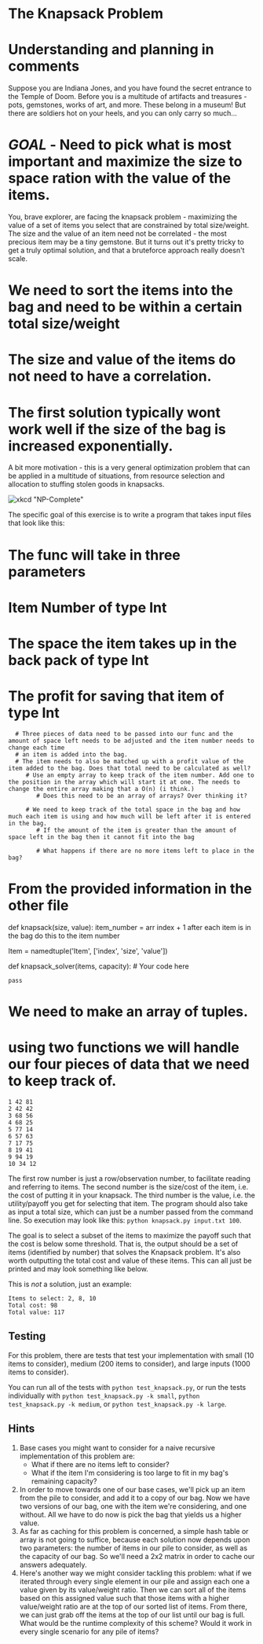 # The Knapsack Problem

# Understanding and planning in comments

Suppose you are Indiana Jones, and you have found the secret entrance to the Temple of Doom. Before you is a multitude of artifacts and treasures - pots, gemstones, works of art, and more. These belong in a museum! But there are soldiers hot on your heels, and you can only carry so much...

# *GOAL* - Need to pick what is most important and maximize the size to space ration with the value of the items.

You, brave explorer, are facing the knapsack problem - maximizing the value of a set of items you select that are constrained by total size/weight. The size and the value of an item need not be correlated - the most precious item may be a tiny gemstone. But it turns out it's pretty tricky to get a truly optimal solution, and that a bruteforce approach really doesn't scale.

# We need to sort the items into the bag and need to be within a certain total size/weight
# The size and value of the items do not need to have a correlation.
# The first solution typically wont work well if the size of the bag is increased exponentially.

A bit more motivation - this is a very general optimization problem that can be applied in a multitude of situations, from resource selection and allocation to stuffing stolen goods in knapsacks.

![xkcd "NP-Complete"](https://imgs.xkcd.com/comics/np_complete.png "General solutions get you a 50% tip.")

The specific goal of this exercise is to write a program that takes input files that look like this:

# The func will take in three parameters
   # Item Number of type Int
   # The space the item takes up in the back pack of type Int
   # The profit for saving that item of type Int
      # Three pieces of data need to be passed into our func and the amount of space left needs to be adjusted and the item number needs to change each time
      # an item is added into the bag.
      # The item needs to also be matched up with a profit value of the item added to the bag. Does that total need to be calculated as well?
         # Use an empty array to keep track of the item number. Add one to the position in the array which will start it at one. The needs to change the entire array making that a O(n) (i think.) 
            # Does this need to be an array of arrays? Over thinking it?
            
         # We need to keep track of the total space in the bag and how much each item is using and how much will be left after it is entered in the bag.
            # If the amount of the item is greater than the amount of space left in the bag then it cannot fit into the bag

            # What happens if there are no more items left to place in the bag?

          
          
          
# From the provided information in the other file     

def knapsack(size, value):
   item_number = arr index + 1
      after each item is in the bag do this to the item number
            
Item = namedtuple('Item', ['index', 'size', 'value'])

def knapsack_solver(items, capacity):
    # Your code here

    pass

# We need to make an array of tuples. 
# using two functions we will handle our four pieces of data that we need to keep track of.


 ```
1 42 81
2 42 42
3 68 56
4 68 25
5 77 14
6 57 63
7 17 75
8 19 41
9 94 19
10 34 12
```

The first row number is just a row/observation number, to facilitate reading and referring to items. The second number is the size/cost of the item, i.e. the cost of putting it in your knapsack. The third number is the value, i.e. the utility/payoff you get for selecting that item. The program should also take as input a total size, which can just be a number passed from the command line. So execution may look like this: `python knapsack.py input.txt 100`.

The goal is to select a subset of the items to maximize the payoff such that the cost is below some threshold. That is, the output should be a set of items (identified by number) that solves the Knapsack problem. It's also worth outputting the total cost and value of these items. This can all just be printed and may look something like below.

This is *not* a solution, just an example:

```
Items to select: 2, 8, 10
Total cost: 98
Total value: 117
```

## Testing
For this problem, there are tests that test your implementation with small (10 items to consider), medium (200 items to consider), and large inputs (1000 items to consider).

You can run all of the tests with `python test_knapsack.py`, or run the tests individually with `python test_knapsack.py -k small`, `python test_knapsack.py -k medium`, or `python test_knapsack.py -k large`.

## Hints
1. Base cases you might want to consider for a naive recursive implementation of this problem are:
   * What if there are no items left to consider?
   * What if the item I'm considering is too large to fit in my bag's remaining capacity?
2. In order to move towards one of our base cases, we'll pick up an item from the pile to consider, and add it to a copy of our bag. Now we have two versions of our bag, one with the item we're considering, and one without. All we have to do now is pick the bag that yields us a higher value. 
3. As far as caching for this problem is concerned, a simple hash table or array is not going to suffice, because each solution now depends upon two parameters: the number of items in our pile to consider, as well as the capacity of our bag. So we'll need a 2x2 matrix in order to cache our answers adequately. 
4. Here's another way we might consider tackling this problem: what if we iterated through every single element in our pile and assign each one a value given by its value/weight ratio. Then we can sort all of the items based on this assigned value such that those items with a higher value/weight ratio are at the top of our sorted list of items. From there, we can just grab off the items at the top of our list until our bag is full. What would be the runtime complexity of this scheme? Would it work in every single scenario for any pile of items?
